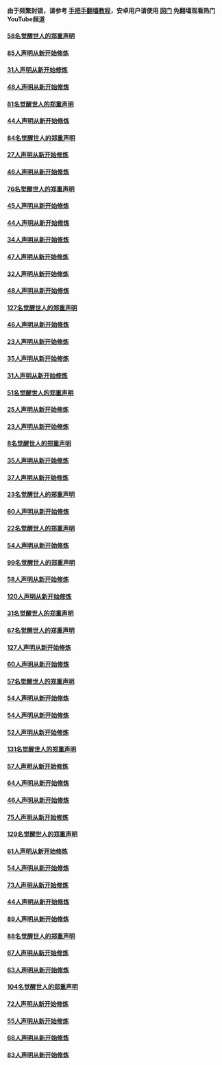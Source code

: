 #### 由于频繁封锁，请参考 [手把手翻墙教程](https://github.com/gfw-breaker/guides/wiki/)，安卓用户请使用 [网门](https://github.com/gfw-breaker/nogfw/blob/master/dl.md?t=03090700) 免翻墙观看热门YouTube频道 

#### [58名觉醒世人的郑重声明](../pages/91/421845.md?t=03090700) 

#### [85人声明从新开始修炼](../pages/91/421769.md?t=03090700) 

#### [31人声明从新开始修炼](../pages/91/421763.md?t=03090700) 

#### [48人声明从新开始修炼](../pages/91/421605.md?t=03090700) 

#### [81名觉醒世人的郑重声明](../pages/91/421656.md?t=03090700) 

#### [44人声明从新开始修炼](../pages/91/421544.md?t=03090700) 

#### [84名觉醒世人的郑重声明](../pages/91/421543.md?t=03090700) 

#### [27人声明从新开始修炼](../pages/91/421465.md?t=03090700) 

#### [46人声明从新开始修炼](../pages/91/421454.md?t=03090700) 

#### [76名觉醒世人的郑重声明](../pages/91/421453.md?t=03090700) 

#### [45人声明从新开始修炼](../pages/91/421452.md?t=03090700) 

#### [44人声明从新开始修炼](../pages/91/421422.md?t=03090700) 

#### [34人声明从新开始修炼](../pages/91/421322.md?t=03090700) 

#### [47人声明从新开始修炼](../pages/91/421264.md?t=03090700) 

#### [32人声明从新开始修炼](../pages/91/421225.md?t=03090700) 

#### [48人声明从新开始修炼](../pages/91/421202.md?t=03090700) 

#### [127名觉醒世人的郑重声明](../pages/91/421224.md?t=03090700) 

#### [46人声明从新开始修炼](../pages/91/421203.md?t=03090700) 

#### [23人声明从新开始修炼](../pages/91/421138.md?t=03090700) 

#### [35人声明从新开始修炼](../pages/91/421122.md?t=03090700) 

#### [31人声明从新开始修炼](../pages/91/421081.md?t=03090700) 

#### [51名觉醒世人的郑重声明](../pages/91/421080.md?t=03090700) 

#### [25人声明从新开始修炼](../pages/91/421020.md?t=03090700) 

#### [23人声明从新开始修炼](../pages/91/420884.md?t=03090700) 

#### [8名觉醒世人的郑重声明](../pages/91/420883.md?t=03090700) 

#### [35人声明从新开始修炼](../pages/91/420809.md?t=03090700) 

#### [37人声明从新开始修炼](../pages/91/420766.md?t=03090700) 

#### [23名觉醒世人的郑重声明](../pages/91/420765.md?t=03090700) 

#### [60人声明从新开始修炼](../pages/91/420727.md?t=03090700) 

#### [22名觉醒世人的郑重声明](../pages/91/420726.md?t=03090700) 

#### [54人声明从新开始修炼](../pages/91/420529.md?t=03090700) 

#### [99名觉醒世人的郑重声明](../pages/91/420528.md?t=03090700) 

#### [58人声明从新开始修炼](../pages/91/420198.md?t=03090700) 

#### [120人声明从新开始修炼](../pages/91/420141.md?t=03090700) 

#### [31名觉醒世人的郑重声明](../pages/91/420197.md?t=03090700) 

#### [67名觉醒世人的郑重声明](../pages/91/420140.md?t=03090700) 

#### [127人声明从新开始修炼](../pages/91/420082.md?t=03090700) 

#### [60人声明从新开始修炼](../pages/91/420081.md?t=03090700) 

#### [57名觉醒世人的郑重声明](../pages/91/420080.md?t=03090700) 

#### [54人声明从新开始修炼](../pages/91/419533.md?t=03090700) 

#### [54人声明从新开始修炼](../pages/91/419532.md?t=03090700) 

#### [52人声明从新开始修炼](../pages/91/419531.md?t=03090700) 

#### [131名觉醒世人的郑重声明](../pages/91/419530.md?t=03090700) 

#### [57人声明从新开始修炼](../pages/91/419430.md?t=03090700) 

#### [64人声明从新开始修炼](../pages/91/419429.md?t=03090700) 

#### [46人声明从新开始修炼](../pages/91/419428.md?t=03090700) 

#### [75人声明从新开始修炼](../pages/91/419427.md?t=03090700) 

#### [129名觉醒世人的郑重声明](../pages/91/419426.md?t=03090700) 

#### [61人声明从新开始修炼](../pages/91/419198.md?t=03090700) 

#### [54人声明从新开始修炼](../pages/91/419197.md?t=03090700) 

#### [73人声明从新开始修炼](../pages/91/419196.md?t=03090700) 

#### [44人声明从新开始修炼](../pages/91/419075.md?t=03090700) 

#### [89人声明从新开始修炼](../pages/91/419074.md?t=03090700) 

#### [88名觉醒世人的郑重声明](../pages/91/419195.md?t=03090700) 

#### [67人声明从新开始修炼](../pages/91/419073.md?t=03090700) 

#### [63人声明从新开始修炼](../pages/91/419072.md?t=03090700) 

#### [104名觉醒世人的郑重声明](../pages/91/419071.md?t=03090700) 

#### [72人声明从新开始修炼](../pages/91/418902.md?t=03090700) 

#### [55人声明从新开始修炼](../pages/91/418901.md?t=03090700) 

#### [68人声明从新开始修炼](../pages/91/418900.md?t=03090700) 

#### [83人声明从新开始修炼](../pages/91/418757.md?t=03090700) 

